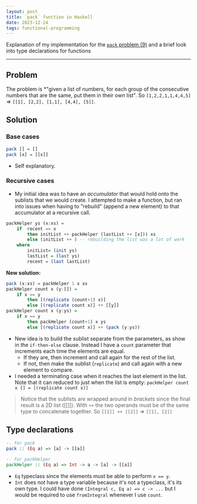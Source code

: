 ```yaml
---
layout: post
title: `pack` function in Haskell
date: 2023-12-24
tags: functional-programming
---
```


Explanation of my implementation for the [`pack` problem (9)](https://wiki.haskell.org/99_questions/1_to_10) and a brief look into type declarations for functions

---

## Problem

The problem is *"given a list of numbers, for each group of the consecutive numbers that are the same, put them in their own list". So `[1,2,2,1,1,4,4,5]` => `[[1], [2,2], [1,1], [4,4], [5]]`.

## Solution

### Base cases

```haskell
pack [] = []
pack [x] = [[x]]
```
- Self explanatory.

### Recursive cases

- My initial idea was to have an *accumulator* that would hold onto the sublists that we would create. I attempted to make a function, but ran into issues when having to "rebuild" (append a new element) to that accumulator at a recursive call.
```haskell
packHelper ys (x:xs) = 
    if  recent == x
        then initList ++ packHelper (lastList ++ [x])) xs
        else (initList ++ ) -- rebuilding the list was a lot of work
    where 
        initList= (init ys)
        lastList = (last ys)
        recent = (last lastList)
```

**New solution:**

```haskell
pack (x:xs) = packHelper 1 x xs
packHelper count x (y:[]) =
    if x == y
        then [(replicate (count+1) x)]
        else [(replicate count x)] ++ [[y]]
packHelper count x (y:ys) =
    if x == y
        then packHelper (count+1) x ys
        else [(replicate count x)] ++ (pack (y:ys))
```

- New idea is to build the sublist separate from the parameters, as show in the `if-then-else` clause. Instead I have a `count` parameter that increments each time the elements are equal.
    - If they are, then increment and call again for the rest of the list.
    - If not, then make the sublist (`replicate`) and call again with a new element to compare.
- I needed a terminating case when it reaches the last element in the list. Note that it can reduced to just when the list is empty: `packHelper count x [] = [(replicate count x)]`

> Notice that the sublists are wrapped around in *brackets* since the final result is a 2D list ([[]]). With `++` the two operands must be of the same type to concatenate together. So `[[1]] ++ [[2]]` => `[[1], [2]]`

## Type declarations

```haskell
-- for pack
pack :: (Eq a) => [a] -> [[a]]

-- for packHelper
packHelper :: (Eq a) => Int -> a -> [a] -> [[a]]
```

- `Eq` typeclass since the elements must be able to perform `x == y`.
- `Int` does not have a type variable because it's not a typeclass, it's its own type. I could have done `(Integral c, Eq a) => c -> ...` but I would be required to use `fromIntegral` whenever I use `count`.

